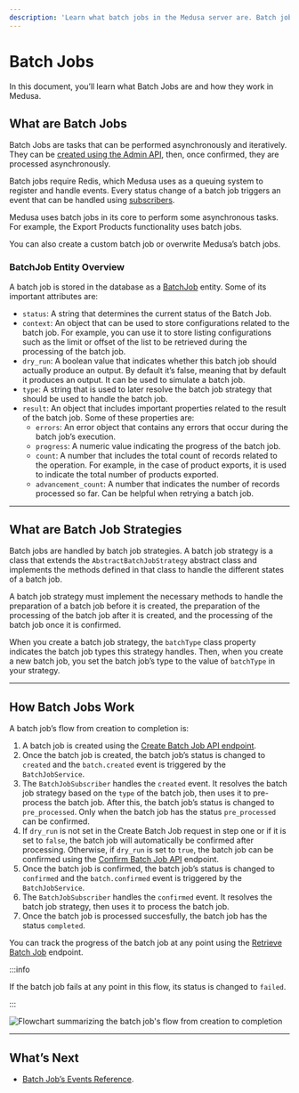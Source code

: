```yaml
---
description: 'Learn what batch jobs in the Medusa server are. Batch jobs are tasks that can be performed asynchronously and iteratively in the Medusa server. Learn about Batch Job strategies and about the general flow of batch jobs.'
---
```


# Batch Jobs

In this document, you’ll learn what Batch Jobs are and how they work in Medusa.

## What are Batch Jobs

Batch Jobs are tasks that can be performed asynchronously and iteratively. They can be [created using the Admin API](https://docs.medusajs.com/api/admin/#tag/Batch-Job/operation/PostBatchJobs), then, once confirmed, they are processed asynchronously.

Batch jobs require Redis, which Medusa uses as a queuing system to register and handle events. Every status change of a batch job triggers an event that can be handled using [subscribers](../subscribers/overview.md).

Medusa uses batch jobs in its core to perform some asynchronous tasks. For example, the Export Products functionality uses batch jobs.

You can also create a custom batch job or overwrite Medusa’s batch jobs.

### BatchJob Entity Overview

A batch job is stored in the database as a [BatchJob](https://docs.medusajs.com/references/entities/classes/BatchJob) entity. Some of its important attributes are:

- `status`: A string that determines the current status of the Batch Job.
- `context`: An object that can be used to store configurations related to the batch job. For example, you can use it to store listing configurations such as the limit or offset of the list to be retrieved during the processing of the batch job.
- `dry_run`: A boolean value that indicates whether this batch job should actually produce an output. By default it’s false, meaning that by default it produces an output. It can be used to simulate a batch job.
- `type`: A string that is used to later resolve the batch job strategy that should be used to handle the batch job.
- `result`: An object that includes important properties related to the result of the batch job. Some of these properties are:
  - `errors`: An error object that contains any errors that occur during the batch job’s execution.
  - `progress`: A numeric value indicating the progress of the batch job.
  - `count`: A number that includes the total count of records related to the operation. For example, in the case of product exports, it is used to indicate the total number of products exported.
  - `advancement_count`: A number that indicates the number of records processed so far. Can be helpful when retrying a batch job.

---

## What are Batch Job Strategies

Batch jobs are handled by batch job strategies. A batch job strategy is a class that extends the `AbstractBatchJobStrategy` abstract class and implements the methods defined in that class to handle the different states of a batch job.

A batch job strategy must implement the necessary methods to handle the preparation of a batch job before it is created, the preparation of the processing of the batch job after it is created, and the processing of the batch job once it is confirmed.

When you create a batch job strategy, the `batchType` class property indicates the batch job types this strategy handles. Then, when you create a new batch job, you set the batch job’s type to the value of `batchType` in your strategy.

---

## How Batch Jobs Work

A batch job’s flow from creation to completion is:

1. A batch job is created using the [Create Batch Job API endpoint](https://docs.medusajs.com/api/admin/#tag/Batch-Job/operation/PostBatchJobs).
2. Once the batch job is created, the batch job’s status is changed to `created` and the `batch.created` event is triggered by the `BatchJobService`.
3. The `BatchJobSubscriber` handles the `created` event. It resolves the batch job strategy based on the `type` of the batch job, then uses it to pre-process the batch job. After this, the batch job’s status is changed to `pre_processed`. Only when the batch job has the status `pre_processed` can be confirmed.
4. If `dry_run` is not set in the Create Batch Job request in step one or if it is set to `false`, the batch job will automatically be confirmed after processing. Otherwise, if `dry_run` is set to `true`, the batch job can be confirmed using the [Confirm Batch Job API](https://docs.medusajs.com/api/admin/#tag/Batch-Job/operation/PostBatchJobsBatchJobConfirmProcessing) endpoint.
5. Once the batch job is confirmed, the batch job’s status is changed to `confirmed` and the `batch.confirmed` event is triggered by the `BatchJobService`.
6. The `BatchJobSubscriber` handles the `confirmed` event. It resolves the batch job strategy, then uses it to process the batch job. 
7. Once the batch job is processed succesfully, the batch job has the status `completed`.

You can track the progress of the batch job at any point using the [Retrieve Batch Job](https://docs.medusajs.com/api/admin/#tag/Batch-Job/operation/GetBatchJobsBatchJob) endpoint.

:::info

If the batch job fails at any point in this flow, its status is changed to `failed`.

:::

![Flowchart summarizing the batch job's flow from creation to completion](https://res.cloudinary.com/dza7lstvk/image/upload/v1668001632/Medusa%20Docs/Diagrams/Qja0kAz_ns4vm8.png)

---

## What’s Next

- [Batch Job’s Events Reference](../subscribers/events-list.md#batch-jobs-events).
